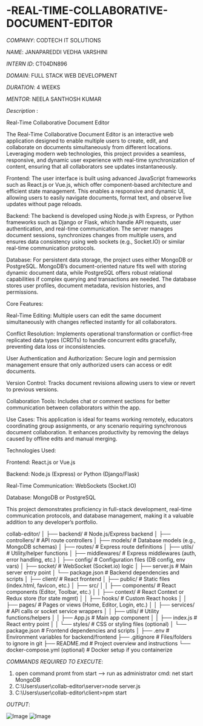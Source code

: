 # -REAL-TIME-COLLABORATIVE-DOCUMENT-EDITOR

*COMPANY*: CODTECH IT SOLUTIONS

*NAME*: JANAPAREDDI VEDHA VARSHINI

*INTERN ID*: CT04DN896

*DOMAIN*: FULL STACK WEB DEVELOPMENT

*DURATION*: 4 WEEKS

*MENTOR*: NEELA SANTHOSH KUMAR

*Description* :

Real-Time Collaborative Document Editor

The Real-Time Collaborative Document Editor is an interactive web application designed to enable multiple users to create, edit, and collaborate on documents simultaneously from different locations. Leveraging modern web technologies, this project provides a seamless, responsive, and dynamic user experience with real-time synchronization of content, ensuring that all collaborators see updates instantaneously.

Frontend:
The user interface is built using advanced JavaScript frameworks such as React.js or Vue.js, which offer component-based architecture and efficient state management. This enables a responsive and dynamic UI, allowing users to easily navigate documents, format text, and observe live updates without page reloads.

Backend:
The backend is developed using Node.js with Express, or Python frameworks such as Django or Flask, which handle API requests, user authentication, and real-time communication. The server manages document sessions, synchronizes changes from multiple users, and ensures data consistency using web sockets (e.g., Socket.IO) or similar real-time communication protocols.

Database:
For persistent data storage, the project uses either MongoDB or PostgreSQL. MongoDB’s document-oriented nature fits well with storing dynamic document data, while PostgreSQL offers robust relational capabilities if complex querying and transactions are needed. The database stores user profiles, document metadata, revision histories, and permissions.

Core Features:

Real-Time Editing: Multiple users can edit the same document simultaneously with changes reflected instantly for all collaborators.

Conflict Resolution: Implements operational transformation or conflict-free replicated data types (CRDTs) to handle concurrent edits gracefully, preventing data loss or inconsistencies.

User Authentication and Authorization: Secure login and permission management ensure that only authorized users can access or edit documents.

Version Control: Tracks document revisions allowing users to view or revert to previous versions.

Collaboration Tools: Includes chat or comment sections for better communication between collaborators within the app.

Use Cases:
This application is ideal for teams working remotely, educators coordinating group assignments, or any scenario requiring synchronous document collaboration. It enhances productivity by removing the delays caused by offline edits and manual merging.

Technologies Used:

Frontend: React.js or Vue.js

Backend: Node.js (Express) or Python (Django/Flask)

Real-Time Communication: WebSockets (Socket.IO)

Database: MongoDB or PostgreSQL

This project demonstrates proficiency in full-stack development, real-time communication protocols, and database management, making it a valuable addition to any developer’s portfolio.

collab-editor/
│
├── backend/                      # Node.js/Express backend
│   ├── controllers/              # API route controllers
│   ├── models/                   # Database models (e.g., MongoDB schemas)
│   ├── routes/                   # Express route definitions
│   ├── utils/                    # Utility/helper functions
│   ├── middlewares/              # Express middlewares (auth, error handling, etc.)
│   ├── config/                   # Configuration files (DB config, env vars)
│   ├── socket/                   # WebSocket (Socket.io) logic
│   ├── server.js                 # Main server entry point
│   └── package.json              # Backend dependencies and scripts
│
├── client/                       # React frontend
│   ├── public/                   # Static files (index.html, favicon, etc.)
│   ├── src/
│   │   ├── components/           # React components (Editor, Toolbar, etc.)
│   │   ├── context/              # React Context or Redux store (for state mgmt)
│   │   ├── hooks/                # Custom React hooks
│   │   ├── pages/                # Pages or views (Home, Editor, Login, etc.)
│   │   ├── services/             # API calls or socket service wrappers
│   │   ├── utils/                # Utility functions/helpers
│   │   ├── App.js                # Main app component
│   │   ├── index.js              # React entry point
│   │   └── styles/               # CSS or styling files (optional)
│   └── package.json              # Frontend dependencies and scripts
│
├── .env                         # Environment variables for backend/frontend
├── .gitignore                   # Files/folders to ignore in git
├── README.md                    # Project overview and instructions
└── docker-compose.yml (optional) # Docker setup if you containerize



*COMMANDS REQUIRED TO EXECUTE*: 

1. open command promt from start --> run as administrator
   cmd: net start MongoDB
2. C:\Users\user\collab-editor\server>node server.js
3. C:\Users\user\collab-editor\client>npm start

*OUTPUT*:

![Image](https://github.com/user-attachments/assets/b7e71147-4003-4c34-94d2-bf18f43f5dd4)
![Image](https://github.com/user-attachments/assets/ad49f3f5-01ae-4513-a968-f22f73e625d8)


